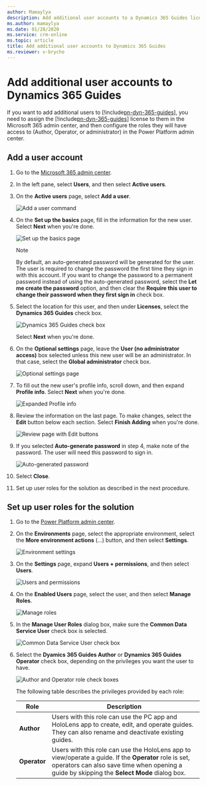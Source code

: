 ```yaml
---
author: Mamaylya
description: Add additional user accounts to a Dynamics 365 Guides license
ms.author: mamaylya
ms.date: 01/28/2020
ms.service: crm-online
ms.topic: article
title: Add additional user accounts to Dynamics 365 Guides
ms.reviewer: v-brycho
---
```


# Add additional user accounts to Dynamics 365 Guides

If you want to add additional users to [!include[pn-dyn-365-guides](../includes/pn-dyn-365-guides.md)], you need to assign the [!include[pn-dyn-365-guides](../includes/pn-dyn-365-guides.md)] license to them in the Microsoft 365 admin center, and then configure the roles they will have access to (Author, Operator, or administrator) in the Power Platform admin center.

## Add a user account

1. Go to the [Microsoft 365 admin center](https://admin.microsoft.com/AdminPortal/Home).

2. In the left pane, select **Users**, and then select **Active users**. 

3. On the **Active users** page, select **Add a user**.

   ![Add a user command](media/add-additional-user.png "Add a user command") 

4. On the **Set up the basics** page, fill in the information for the new user. Select **Next** when you're done.

   ![Set up the basics page](media/setup-basics.png "Set up the basics page")

   > [!NOTE]
   > By default, an auto-generated password will be generated for the user. The user is required to change the password the first time they sign in with this account. If you want to change the password to a permanent password instead of using the auto-generated password, select the **Let me create the password** option, and then clear the **Require this user to change their password when they first sign in** check box. 
 
5. Select the location for this user, and then under **Licenses**, select the **Dynamics 365 Guides** check box. 

    ![Dynamics 365 Guides check box](media/assign-license-user.png "Dynamics 365 Guides check box") 

     Select **Next** when you're done.
   
6. On the **Optional settings** page, leave the **User (no administrator access)** box selected unless this new user will be an administrator. In that case, select the **Global administrator** check box. 

   ![Optional settings page](media/user-optional-settings.png "Optional settings page") 
   
7. To fill out the new user's profile info, scroll down, and then expand **Profile info**. Select **Next** when you're done.
   
   ![Expanded Profile info](media/expanded-profile-info.png "Expanded Profile info")
   
8. Review the information on the last page. To make changes, select the **Edit** button below each section. Select **Finish Adding** when you're done.

   ![Review page with Edit buttons](media/review-page.png "Review page with Edit buttons")

8. If you selected **Auto-generate password** in step 4, make note of the password. The user will need this password to sign in.

   ![Auto-generated password](media/review-user-settings.png "Auto-generated password") 
   
9. Select **Close**.

10. Set up user roles for the solution as described in the next procedure.

## Set up user roles for the solution

1. Go to the [Power Platform admin center](https://admin.powerplatform.microsoft.com/). 

2. On the **Environments** page, select the appropriate environment, select the **More environment actions** (...) button, and then select **Settings**. 

    ![Environment settings](media/environment-settings.PNG "Environment settings")

3. On the **Settings** page, expand **Users + permissions**, and then select **Users**.

    ![Users and permissions](media/settings-page.png "Users and permissions")    
    
4. On the **Enabled Users** page, select the user, and then select **Manage Roles**. 

    ![Manage roles](media/manage-roles.png "Manage roles")
 
5. In the **Manage User Roles** dialog box, make sure the **Common Data Service User** check box is selected.
         
    ![Common Data Service User check box](media/common-data-service-user.PNG "Common Data Service User check box")
    
6. Select the **Dyamics 365 Guides Author** or **Dynamics 365 Guides Operator** check box, depending on the privileges you want the user to have.

    ![Author and Operator role check boxes](media/select-role.PNG "Author and Operator role check boxes")
    
    The following table describes the privileges provided by each role:
    
    |Role|Description|
    |-----------------------|----------------------------------------------------------------------|
    |**Author**|Users with this role can use the PC app and HoloLens app to create, edit, and operate guides. They can also rename and deactivate existing guides.|
    |**Operator**|Users with this role can use the HoloLens app to view/operate a guide. If the **Operator** role is set, operators can also save time when opening a guide by skipping the **Select Mode** dialog box.|
      

